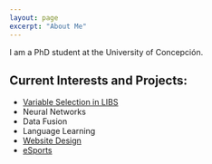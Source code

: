 ```yaml
---
layout: page
excerpt: "About Me"
---
```


I am a PhD student at the University of Concepción.

## Current Interests and Projects:

- [Variable Selection in LIBS](https://dannylc.github.io/project/LIBS)
- Neural Networks
- Data Fusion
- Language Learning
- [Website Design](https://the11online.com)
- [eSports](https://www.youtube.com/channel/UClxjKVfJIYbHPnohFXxihBg)
